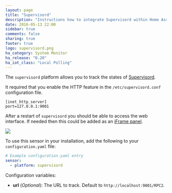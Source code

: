 ```yaml
---
layout: page
title: "Supervisord"
description: "Instructions how to integrate Supervisord within Home Assistant."
date: 2016-05-13 22:00
sidebar: true
comments: false
sharing: true
footer: true
logo: supervisord.png
ha_category: System Monitor
ha_release: "0.20"
ha_iot_class: "Local Polling"
---
```


The `supervisord` platform allows you to track the states of [Supervisord](http://supervisord.org/).

It required that you enable the HTTP feature in the `/etc/supervisord.conf` configuration file.

```text
[inet_http_server]
port=127.0.0.1:9001
```

After a restart of `supervisord` you should be able to access the web interface. If needed then this could be added as an [iFrame panel](/components/panel_iframe/).

<p class='img'>
  <img src='{{site_root}}/images/screenshots/supervisor.png' />
</p>


To use this sensor in your installation, add the following to your `configuration.yaml` file:

```yaml
# Example configuration.yaml entry
sensor:
  - platform: supervisord
```

Configuration variables:

- **url** (*Optional*): The URL to track. Default to `http://localhost:9001/RPC2`.

